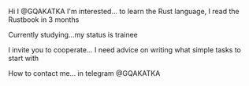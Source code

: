 Hi I @GQAKATKA
I'm interested... to learn the Rust language, I read the Rustbook in 3 months

Currently studying...my status is trainee

I invite you to cooperate... I need advice on writing what simple tasks to start with

How to contact me... in telegram @GQAKATKA
